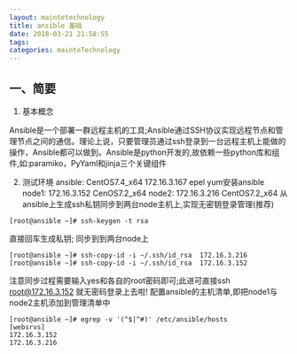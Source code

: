```yaml
---
layout: maintetechnology
title: ansible 基础
date: 2018-03-21 21:58:55
tags:
categories: mainteTechnology
---
```


## 一、简要
1. 基本概念

Ansible是一个部署一群远程主机的工具;Ansible通过SSH协议实现远程节点和管理节点之间的通信。理论上说，只要管理员通过ssh登录到一台远程主机上能做的操作，Ansible都可以做到。Ansible是python开发的,故依赖一些python库和组件,如:paramiko，PyYaml和jinja三个关键组件

2. 测试环境
ansible: CentOS7.4_x64 172.16.3.167 epel yum安装ansible
node1: 172.16.3.152 CenOS7.2_x64
node2: 172.16.3.216 CentOS7.2_x64
从ansible上生成ssh私钥同步到两台node主机上,实现无密钥登录管理(推荐)
```
[root@ansible ~]# ssh-keygen -t rsa
```
直接回车生成私钥;
同步到到两台node上
```
[root@ansible ~]# ssh-copy-id -i ~/.ssh/id_rsa  172.16.3.216
[root@ansible ~]# ssh-copy-id -i ~/.ssh/id_rsa  172.16.3.152
```
注意同步过程需要输入yes和各自的root密码即可;此进可直接ssh root@172.16.3.152 就无密码登录上去啦!
配置ansible的主机清单,即把node1与node2主机添加到管理清单中
```
[root@ansible ~]# egrep -v '(^$|^#)' /etc/ansible/hosts
[websrvs]
172.16.3.152
172.16.3.216
```